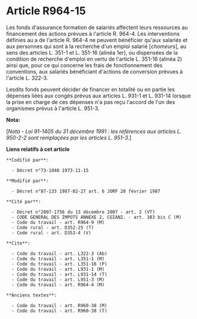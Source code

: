 # Article R964-15

Les fonds d'assurance formation de salariés affectent leurs ressources au financement des actions prévues à l'article R.
964-4. Les interventions définies au a de l'article R. 964-4 ne peuvent bénéficier qu'aux salariés et aux personnes qui sont
à la recherche d'un emploi salarié [*chomeurs*], au sens des articles L. 351-1 et L. 351-16 (alinéa 1er), ou dispensées de la
condition de recherche d'emploi en vertu de l'article L. 351-16 (alinéa 2) ainsi que, pour ce qui concerne les frais de
fonctionnement des conventions, aux salariés bénéficiant d'actions de conversion prévues à l'article L. 322-3.

Lesdits fonds peuvent décider de financer en totalité ou en partie les dépenses liées aux congés prévus aux articles L. 931-1
et L. 931-14 lorsque la prise en charge de ces dépenses n'a pas reçu l'accord de l'un des organismes prévus à l'article L.
951-3.

**Nota:**

[*Nota - Loi 91-1405 du 31 décembre 1991 : les références aux articles L. 950-2-2 sont remplaçées par les articles L.
951-3.*]

**Liens relatifs à cet article**

	**Codifié par**:

	  - Décret n°73-1048 1973-11-15

	**Modifié par**:

	  - Décret n°87-133 1987-02-27 art. 6 JORF 28 février 1987

	**Cité par**:

	  - Décret n°2007-1756 du 13 décembre 2007 - art. 2 (VT)
	  - CODE GENERAL DES IMPOTS ANNEXE 2, CGIAN2. - art. 383 bis C (M)
	  - Code du travail - art. R964-9 (M)
	  - Code rural - art. D352-25 (T)
	  - Code rural - art. D353-4 (V)

	**Cite**:

	  - Code du travail - art. L322-3 (Ab)
	  - Code du travail - art. L351-1 (M)
	  - Code du travail - art. L351-16 (P)
	  - Code du travail - art. L931-1 (M)
	  - Code du travail - art. L931-14 (T)
	  - Code du travail - art. L951-3 (M)
	  - Code du travail - art. R964-4 (M)

	**Anciens textes**:

	  - Code du travail - art. R960-38 (M)
	  - Code du travail - art. R960-38 (T)
